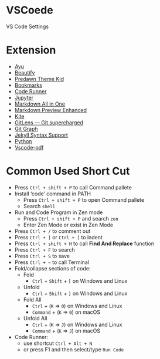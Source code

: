 # VSCoede
VS Code Settings

# Extension
  + [Ayu](https://marketplace.visualstudio.com/items?itemName=teabyii.ayu)
  + [Beautify](https://marketplace.visualstudio.com/items?itemName=HookyQR.beautify)
  + [Predawn Theme Kid](https://marketplace.visualstudio.com/items?itemName=ms-vscode.Theme-PredawnKit)
  + [Bookmarks](https://marketplace.visualstudio.com/items?itemName=alefragnani.Bookmarks)
  + [Code Runner](https://marketplace.visualstudio.com/items?itemName=formulahendry.code-runner)
  + [Jupyter](https://marketplace.visualstudio.com/items?itemName=ms-toolsai.jupyter)
  + [Markdown All in One](https://marketplace.visualstudio.com/items?itemName=yzhang.markdown-all-in-one)
  + [Markdown Preview Enhanced](https://marketplace.visualstudio.com/items?itemName=shd101wyy.markdown-preview-enhanced)
  + [Kite](https://marketplace.visualstudio.com/items?itemName=kiteco.kite)
  + [GitLens — Git supercharged](https://marketplace.visualstudio.com/items?itemName=eamodio.gitlens)
  + [Git Graph](https://marketplace.visualstudio.com/items?itemName=mhutchie.git-graph)
  + [Jekyll Syntax Support](https://marketplace.visualstudio.com/items?itemName=ginfuru.ginfuru-vscode-jekyll-syntax)
  + [Python](https://marketplace.visualstudio.com/items?itemName=ms-python.python)
  + [Vscode-pdf](https://marketplace.visualstudio.com/items?itemName=tomoki1207.pdf)

# Common Used Short Cut 
  + Press `Ctrl + shift + P` to call Command pallete
  + Install ‘code’ command in PATH
    - Press `Ctrl + shift + P` to open Command pallete
    - Search `shell`
  + Run and Code Program in Zen mode
    - Press `Ctrl + shift + P` and search `zen`
    - Enter Zen Mode or exist in Zen Mode
  + Press `Ctrl + /` to comment out
  + Press `Ctrl + ]` or `Ctrl + [` to indent
  + Press `Ctrl + shift + H` to call __Find And Replace__ function
  + Press `Ctrl + F` to search
  + Press `Ctrl + S` to save 
  + Press `Ctrl + ~` to call Terminal
  + Fold/collapse sections of code:
      - Fold 
          * `Ctrl` + `Shift` + `[` on Windows and Linux
      - Unfold
          * `Ctrl` + `Shift` + `]` on Windows and Linux
      - Fold All
          * `Ctrl` + (`K` => `0`) on Windows and Linux
          * `Command` + (`K` => `0`) on macOS
      - Unfold All
          * `Ctrl` + (`K` => `J`) on Windows and Linux 
          * `Command` + (`K` => `J`) on macOS
  + Code Runner:
    - use shortcut `Ctrl + Alt + N`
    - or press F1 and then select/type `Run Code`
